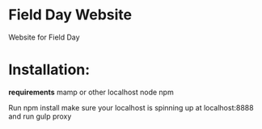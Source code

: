 # Field Day Website
Website for Field Day

# Installation:
__requirements__
mamp or other localhost
node
npm

Run npm install
make sure your localhost is spinning up at localhost:8888 and run gulp proxy
